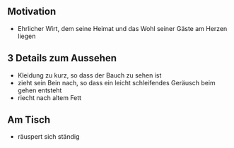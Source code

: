 ## Motivation
- Ehrlicher Wirt, dem seine Heimat und das Wohl seiner Gäste am Herzen liegen

## 3 Details zum Aussehen

- Kleidung zu kurz, so dass der Bauch zu sehen ist
- zieht sein Bein nach, so dass ein leicht schleifendes Geräusch beim gehen entsteht 
- riecht nach altem Fett

## Am Tisch

- räuspert sich ständig